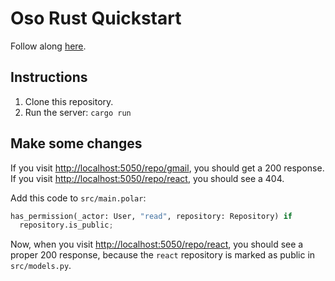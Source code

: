 # Oso Rust Quickstart

Follow along [here](https://docs.osohq.com/getting-started/quickstart.html).

## Instructions

1. Clone this repository.
2. Run the server: `cargo run`

## Make some changes

If you visit
[http://localhost:5050/repo/gmail](http://localhost:5000/repo/gmail), you
should get a 200 response. If you visit
[http://localhost:5050/repo/react](http://localhost:5000/repo/react), you
should see a 404.

Add this code to `src/main.polar`:
```python
has_permission(_actor: User, "read", repository: Repository) if
  repository.is_public;
```

Now, when you visit
[http://localhost:5050/repo/react](http://localhost:5000/repo/react), you should
see a proper 200 response, because the `react` repository is marked as public
in `src/models.py`.
